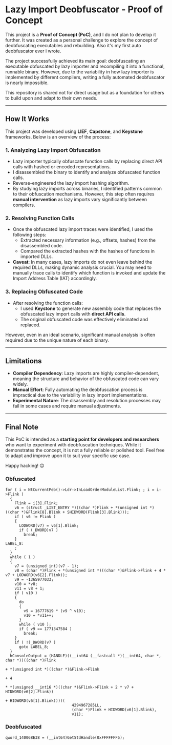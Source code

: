 # Lazy Import Deobfuscator - Proof of Concept

This project is a **Proof of Concept (PoC)**, and I do not plan to develop it further. It was created as a personal challenge to explore the concept of deobfuscating executables and rebuilding. Also it's my first auto deobfuscator ever i wrote.

The project successfully achieved its main goal: deobfuscating an executable obfuscated by lazy importer and recompiling it into a functional, runnable binary. However, due to the variability in how lazy importer is implemented by different compilers, writing a fully automated deobfuscator is nearly impossible.

This repository is shared not for direct usage but as a foundation for others to build upon and adapt to their own needs.

---

## How It Works

This project was developed using **LIEF**, **Capstone**, and **Keystone** frameworks. Below is an overview of the process:

### 1. Analyzing Lazy Import Obfuscation
- Lazy importer typically obfuscate function calls by replacing direct API calls with hashed or encoded representations.
- I disassembled the binary to identify and analyze obfuscated function calls.
- Reverse-engineered the lazy import hashing algorithm.
- By studying lazy imports across binaries, I identified patterns common to their obfuscation mechanisms. However, this step often requires **manual intervention** as lazy imports vary significantly between compilers.

### 2. Resolving Function Calls
- Once the obfuscated lazy import traces were identified, I used the following steps:
  - Extracted necessary information (e.g., offsets, hashes) from the disassembled code.
  - Compared the extracted hashes with the hashes of functions in imported DLLs.
- **Caveat**: In many cases, lazy imports do not even leave behind the required DLLs, making dynamic analysis crucial. You may need to manually trace calls to identify which function is invoked and update the Import Address Table (IAT) accordingly.

### 3. Replacing Obfuscated Code
- After resolving the function calls:
  - I used **Keystone** to generate new assembly code that replaces the obfuscated lazy import calls with **direct API calls**.
  - The original obfuscated code was effectively eliminated and replaced.

However, even in an ideal scenario, significant manual analysis is often required due to the unique nature of each binary.

---

## Limitations

- **Compiler Dependency**: Lazy imports are highly compiler-dependent, meaning the structure and behavior of the obfuscated code can vary widely. 
- **Manual Effort**: Fully automating the deobfuscation process is impractical due to the variability in lazy import implementations.
- **Experimental Nature**: The disassembly and resolution processes may fail in some cases and require manual adjustments.

---

## Final Note

This PoC is intended as a **starting point for developers and researchers** who want to experiment with deobfuscation techniques. While it demonstrates the concept, it is not a fully reliable or polished tool. Feel free to adapt and improve upon it to suit your specific use case.

Happy hacking! 😊


### Obfuscated
```IDA Decompiler
for ( i = NtCurrentPeb()->Ldr->InLoadOrderModuleList.Flink; ; i = i->Flink )
  {
    Flink = i[3].Flink;
    v6 = (struct _LIST_ENTRY *)((char *)Flink + *(unsigned int *)((char *)&Flink[8].Blink + SHIDWORD(Flink[3].Blink)));
    if ( v6 != Flink )
    {
      LODWORD(v7) = v6[1].Blink;
      if ( (_DWORD)v7 )
        break;
    }
LABEL_8:
    ;
  }
  while ( 1 )
  {
    v7 = (unsigned int)(v7 - 1);
    v8 = (char *)Flink + *(unsigned int *)((char *)&Flink->Flink + 4 * v7 + LODWORD(v6[2].Flink));
    v9 = -1365977033;
    v10 = *v8;
    v11 = v8 + 1;
    if ( v10 )
    {
      do
      {
        v9 = 16777619 * (v9 ^ v10);
        v10 = *v11++;
      }
      while ( v10 );
      if ( v9 == 1771347584 )
        break;
    }
    if ( !(_DWORD)v7 )
      goto LABEL_8;
  }
  hConsoleOutput = (HANDLE)((__int64 (__fastcall *)(__int64, char *, char *))((char *)Flink
                                                                            + *(unsigned int *)((char *)&Flink->Flink
                                                                                              + 4
                                                                                              * *(unsigned __int16 *)((char *)&Flink->Flink + 2 * v7 + HIDWORD(v6[2].Flink))
                                                                                              + HIDWORD(v6[1].Blink))))(
                             4294967285LL,
                             (char *)Flink + HIDWORD(v6[1].Blink),
                             v11);
```

### Deobfuscated
```IDA Decompiler
qword_140068E38 = (__int64)GetStdHandle(0xFFFFFFF5);
```

